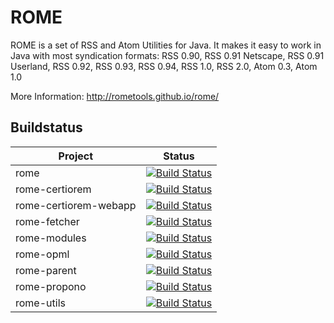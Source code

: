 # ROME

ROME is a set of RSS and Atom Utilities for Java. It makes it easy to work in Java with most syndication formats: RSS 0.90, RSS 0.91 Netscape, 
RSS 0.91 Userland, RSS 0.92, RSS 0.93, RSS 0.94, RSS 1.0, RSS 2.0, Atom 0.3, Atom 1.0

More Information: http://rometools.github.io/rome/

## Buildstatus

| Project               | Status                                                                                                                                                            |
| --------------------- | ----------------------------------------------------------------------------------------------------------------------------------------------------------------- |
| rome                  | [![Build Status](http://jenkins.patrick-gotthard.de/buildStatus/icon?job=rome)](http://jenkins.patrick-gotthard.de/job/rome/)                                     |
| rome-certiorem        | [![Build Status](http://jenkins.patrick-gotthard.de/buildStatus/icon?job=rome-certiorem)](http://jenkins.patrick-gotthard.de/job/rome-certiorem/)                 |
| rome-certiorem-webapp | [![Build Status](http://jenkins.patrick-gotthard.de/buildStatus/icon?job=rome-certiorem-webapp)](http://jenkins.patrick-gotthard.de/job/rome-certiorem-webapp/)   |
| rome-fetcher          | [![Build Status](http://jenkins.patrick-gotthard.de/buildStatus/icon?job=rome-fetcher)](http://jenkins.patrick-gotthard.de/job/rome-fetcher/)                     |
| rome-modules          | [![Build Status](http://jenkins.patrick-gotthard.de/buildStatus/icon?job=rome-modules)](http://jenkins.patrick-gotthard.de/job/rome-modules/)                     |
| rome-opml             | [![Build Status](http://jenkins.patrick-gotthard.de/buildStatus/icon?job=rome-opml)](http://jenkins.patrick-gotthard.de/job/rome-opml/)                           |
| rome-parent           | [![Build Status](http://jenkins.patrick-gotthard.de/buildStatus/icon?job=rome-parent)](http://jenkins.patrick-gotthard.de/job/rome-parent/)                       |
| rome-propono          | [![Build Status](http://jenkins.patrick-gotthard.de/buildStatus/icon?job=rome-propono)](http://jenkins.patrick-gotthard.de/job/rome-propono/)                     |
| rome-utils            | [![Build Status](http://jenkins.patrick-gotthard.de/buildStatus/icon?job=rome-utils)](http://jenkins.patrick-gotthard.de/job/rome-utils/)                         |